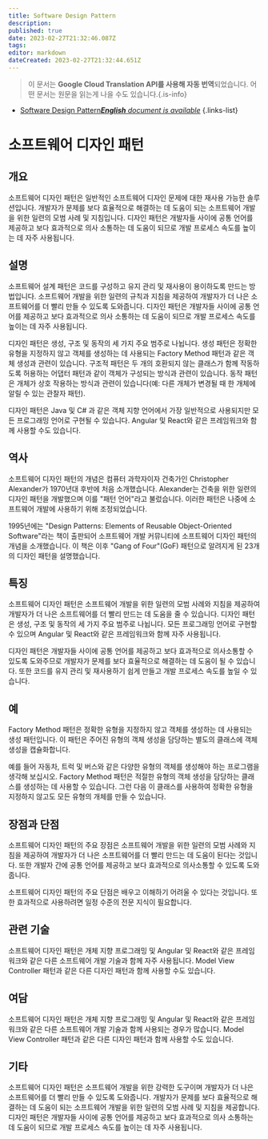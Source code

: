 ```yaml
---
title: Software Design Pattern
description: 
published: true
date: 2023-02-27T21:32:46.087Z
tags: 
editor: markdown
dateCreated: 2023-02-27T21:32:44.651Z
---
```


> 이 문서는 **Google Cloud Translation API를 사용해 자동 번역**되었습니다.
어떤 문서는 원문을 읽는게 나을 수도 있습니다.{.is-info}



- [Software Design Pattern***English** document is available*](/en/Knowledge-base/Dictionary/software-design-pattern)
{.links-list}


# 소프트웨어 디자인 패턴

## 개요
소프트웨어 디자인 패턴은 일반적인 소프트웨어 디자인 문제에 대한 재사용 가능한 솔루션입니다. 개발자가 문제를 보다 효율적으로 해결하는 데 도움이 되는 소프트웨어 개발을 위한 일련의 모범 사례 및 지침입니다. 디자인 패턴은 개발자들 사이에 공통 언어를 제공하고 보다 효과적으로 의사 소통하는 데 도움이 되므로 개발 프로세스 속도를 높이는 데 자주 사용됩니다.

## 설명
소프트웨어 설계 패턴은 코드를 구성하고 유지 관리 및 재사용이 용이하도록 만드는 방법입니다. 소프트웨어 개발을 위한 일련의 규칙과 지침을 제공하여 개발자가 더 나은 소프트웨어를 더 빨리 만들 수 있도록 도와줍니다. 디자인 패턴은 개발자들 사이에 공통 언어를 제공하고 보다 효과적으로 의사 소통하는 데 도움이 되므로 개발 프로세스 속도를 높이는 데 자주 사용됩니다.

디자인 패턴은 생성, 구조 및 동작의 세 가지 주요 범주로 나뉩니다. 생성 패턴은 정확한 유형을 지정하지 않고 객체를 생성하는 데 사용되는 Factory Method 패턴과 같은 객체 생성과 관련이 있습니다. 구조적 패턴은 두 개의 호환되지 않는 클래스가 함께 작동하도록 허용하는 어댑터 패턴과 같이 객체가 구성되는 방식과 관련이 있습니다. 동작 패턴은 개체가 상호 작용하는 방식과 관련이 있습니다(예: 다른 개체가 변경될 때 한 개체에 알릴 수 있는 관찰자 패턴).

디자인 패턴은 Java 및 C# 과 같은 객체 지향 언어에서 가장 일반적으로 사용되지만 모든 프로그래밍 언어로 구현될 수 있습니다. Angular 및 React와 같은 프레임워크와 함께 사용할 수도 있습니다.

## 역사
소프트웨어 디자인 패턴의 개념은 컴퓨터 과학자이자 건축가인 Christopher Alexander가 1970년대 후반에 처음 소개했습니다. Alexander는 건축을 위한 일련의 디자인 패턴을 개발했으며 이를 "패턴 언어"라고 불렀습니다. 이러한 패턴은 나중에 소프트웨어 개발에 사용하기 위해 조정되었습니다.

1995년에는 "Design Patterns: Elements of Reusable Object-Oriented Software"라는 책이 출판되어 소프트웨어 개발 커뮤니티에 소프트웨어 디자인 패턴의 개념을 소개했습니다. 이 책은 이후 "Gang of Four"(GoF) 패턴으로 알려지게 된 23개의 디자인 패턴을 설명했습니다.

## 특징
소프트웨어 디자인 패턴은 소프트웨어 개발을 위한 일련의 모범 사례와 지침을 제공하여 개발자가 더 나은 소프트웨어를 더 빨리 만드는 데 도움을 줄 수 있습니다. 디자인 패턴은 생성, 구조 및 동작의 세 가지 주요 범주로 나뉩니다. 모든 프로그래밍 언어로 구현할 수 있으며 Angular 및 React와 같은 프레임워크와 함께 자주 사용됩니다.

디자인 패턴은 개발자들 사이에 공통 언어를 제공하고 보다 효과적으로 의사소통할 수 있도록 도와주므로 개발자가 문제를 보다 효율적으로 해결하는 데 도움이 될 수 있습니다. 또한 코드를 유지 관리 및 재사용하기 쉽게 만들고 개발 프로세스 속도를 높일 수 있습니다.

## 예
Factory Method 패턴은 정확한 유형을 지정하지 않고 객체를 생성하는 데 사용되는 생성 패턴입니다. 이 패턴은 주어진 유형의 객체 생성을 담당하는 별도의 클래스에 객체 생성을 캡슐화합니다.

예를 들어 자동차, 트럭 및 버스와 같은 다양한 유형의 객체를 생성해야 하는 프로그램을 생각해 보십시오. Factory Method 패턴은 적절한 유형의 객체 생성을 담당하는 클래스를 생성하는 데 사용할 수 있습니다. 그런 다음 이 클래스를 사용하여 정확한 유형을 지정하지 않고도 모든 유형의 개체를 만들 수 있습니다.

## 장점과 단점
소프트웨어 디자인 패턴의 주요 장점은 소프트웨어 개발을 위한 일련의 모범 사례와 지침을 제공하여 개발자가 더 나은 소프트웨어를 더 빨리 만드는 데 도움이 된다는 것입니다. 또한 개발자 간에 공통 언어를 제공하고 보다 효과적으로 의사소통할 수 있도록 도와줍니다.

소프트웨어 디자인 패턴의 주요 단점은 배우고 이해하기 어려울 수 있다는 것입니다. 또한 효과적으로 사용하려면 일정 수준의 전문 지식이 필요합니다.

## 관련 기술
소프트웨어 디자인 패턴은 개체 지향 프로그래밍 및 Angular 및 React와 같은 프레임워크와 같은 다른 소프트웨어 개발 기술과 함께 자주 사용됩니다. Model View Controller 패턴과 같은 다른 디자인 패턴과 함께 사용할 수도 있습니다.

## 여담
소프트웨어 디자인 패턴은 개체 지향 프로그래밍 및 Angular 및 React와 같은 프레임워크와 같은 다른 소프트웨어 개발 기술과 함께 사용되는 경우가 많습니다. Model View Controller 패턴과 같은 다른 디자인 패턴과 함께 사용할 수도 있습니다.

## 기타
소프트웨어 디자인 패턴은 소프트웨어 개발을 위한 강력한 도구이며 개발자가 더 나은 소프트웨어를 더 빨리 만들 수 있도록 도와줍니다. 개발자가 문제를 보다 효율적으로 해결하는 데 도움이 되는 소프트웨어 개발을 위한 일련의 모범 사례 및 지침을 제공합니다. 디자인 패턴은 개발자들 사이에 공통 언어를 제공하고 보다 효과적으로 의사 소통하는 데 도움이 되므로 개발 프로세스 속도를 높이는 데 자주 사용됩니다.